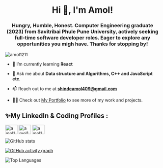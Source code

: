 <h1 align="center">Hi 👋, I'm Amol!</h1>
<h3 align="center">Hungry, Humble, Honest. Computer Engineering graduate (2023) from Savitribai Phule Pune University, actively seeking full-time software developer roles. Eager to explore any opportunities you migh have. Thanks for stopping by!</h3>
<p align="left"> <img src="https://komarev.com/ghpvc/?username=amol1211&label=Profile%20views&color=0e75b6&style=flat" alt="amol1211" /> </p>


- 🌱 I’m currently learning **React**

- 💬 Ask me about **Data structure and Algorithms, C++ and JavaScript etc.**

- 📫 Reach out to me at **shindeamol409@gmail.com**

- 🧑‍💻 Check out [My Portfolio](https://amol-portfolio.onrender.com) to see more of my work and projects.

## ✨My LinkedIn & Coding Profiles :

<a href="https://linkedin.com/in/amol1211" target="blank"><img align="center" src="https://raw.githubusercontent.com/rahuldkjain/github-profile-readme-generator/master/src/images/icons/Social/linked-in-alt.svg" alt="amol1211" height="30" width="40" /></a>
<a href="https://www.leetcode.com/amol1211" target="blank"><img align="center" src="https://raw.githubusercontent.com/rahuldkjain/github-profile-readme-generator/master/src/images/icons/Social/leet-code.svg" alt="amol1211" height="30" width="40" /></a>
<a href="https://auth.geeksforgeeks.org/user/amol1211" target="blank"><img align="center" src="https://raw.githubusercontent.com/rahuldkjain/github-profile-readme-generator/master/src/images/icons/Social/geeks-for-geeks.svg" alt="amol1211" height="30" width="40" /></a>
</p>

![GitHub stats](https://github-readme-stats.vercel.app/api?username=amol1211&show_icons=true&theme=radical)

[![GitHub activity graph](https://github-readme-activity-graph.cyclic.app/graph?username=amol1211&theme=react-dark)](https://github.com/amol1211)

![Top Languages](https://github-readme-stats.vercel.app/api/top-langs/?username=amol1211&layout=compact&theme=radical)





